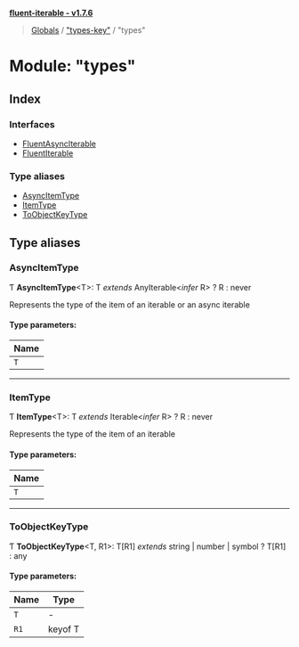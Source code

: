 **[fluent-iterable - v1.7.6](../README.md)**

> [Globals](../README.md) / ["types-key"](_types_key_.md) / "types"

# Module: "types"

## Index

### Interfaces

* [FluentAsyncIterable](../interfaces/_types_key_._types_.fluentasynciterable.md)
* [FluentIterable](../interfaces/_types_key_._types_.fluentiterable.md)

### Type aliases

* [AsyncItemType](_types_key_._types_.md#asyncitemtype)
* [ItemType](_types_key_._types_.md#itemtype)
* [ToObjectKeyType](_types_key_._types_.md#toobjectkeytype)

## Type aliases

### AsyncItemType

Ƭ  **AsyncItemType**\<T>: T *extends* AnyIterable\<*infer* R> ? R : never

Represents the type of the item of an iterable or an async iterable

#### Type parameters:

Name |
------ |
`T` |

___

### ItemType

Ƭ  **ItemType**\<T>: T *extends* Iterable\<*infer* R> ? R : never

Represents the type of the item of an iterable

#### Type parameters:

Name |
------ |
`T` |

___

### ToObjectKeyType

Ƭ  **ToObjectKeyType**\<T, R1>: T[R1] *extends* string \| number \| symbol ? T[R1] : any

#### Type parameters:

Name | Type |
------ | ------ |
`T` | - |
`R1` | keyof T |
